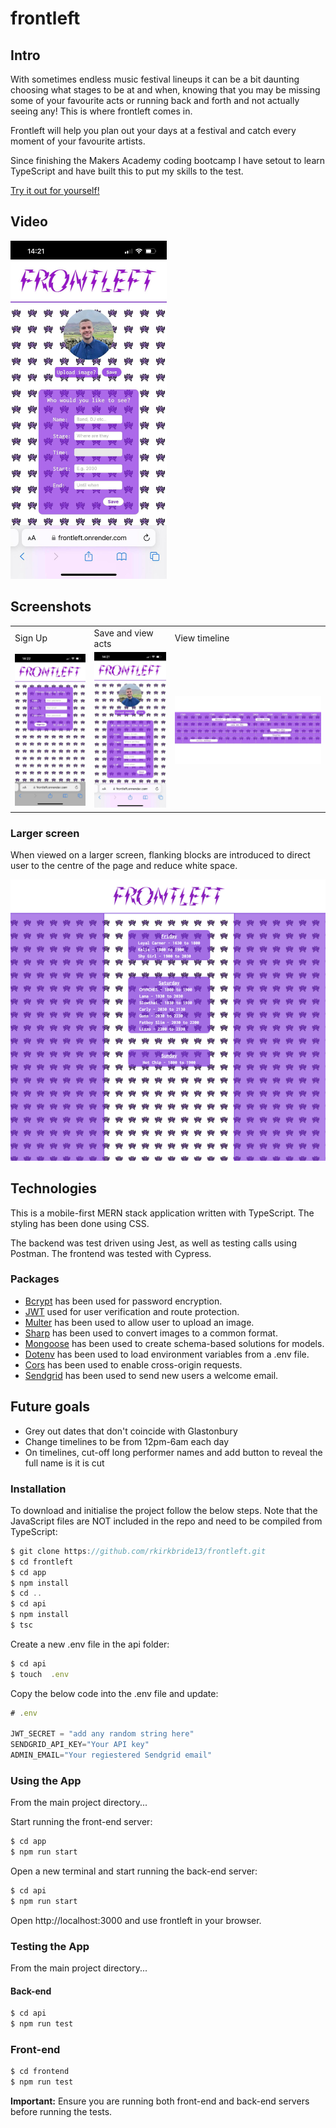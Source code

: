 # frontleft

## Intro

With sometimes endless music festival lineups it can be a bit daunting choosing what stages to be at and when, knowing that you may be missing some of your favourite acts or running back and forth and not actually seeing any! This is where frontleft comes in.

Frontleft will help you plan out your days at a festival and catch every moment of your favourite artists.

Since finishing the Makers Academy coding bootcamp I have setout to learn TypeScript and have built this to put my skills to the test.

[Try it out for yourself!](https://frontleft.onrender.com)

## Video

[<img width="250px" src="images/saved_acts.png" >](https://www.youtube.com/watch?v=Mo3J8VAjf9U&ab_channel=RobbieKirkbride)

## Screenshots

<table>
  <tr>
    <td>Sign Up</td>
    <td>Save and view acts</td>
    <td>View timeline</td>
  </tr>
  <tr>
    <td><img src="images/signup.png" ></td>
    <td><img src="images/saved_acts.png" ></td>
    <td><img src="images/act_timeline.png" ></td>
  </tr>
 </table>

### Larger screen

When viewed on a larger screen, flanking blocks are introduced to direct user to the centre of the page and reduce white space.

![larger_screen](./images/larger_screen.png)

## Technologies

This is a mobile-first MERN stack application written with TypeScript. The styling has been done using CSS.

The backend was test driven using Jest, as well as testing calls using Postman. The frontend was tested with Cypress.

### Packages

- [Bcrypt](https://www.npmjs.com/package/bcrypt) has been used for password encryption.
- [JWT](https://www.npmjs.com/package/jsonwebtoken) used for user verification and route protection.
- [Multer](https://www.npmjs.com/package/multer) has been used to allow user to upload an image.
- [Sharp](https://www.npmjs.com/package/sharp) has been used to convert images to a common format.
- [Mongoose](https://www.npmjs.com/package/mongoose) has been used to create schema-based solutions for models.
- [Dotenv](https://www.npmjs.com/package/dotenv) has been used to load environment variables from a .env file.
- [Cors](https://www.npmjs.com/package/cors) has been used to enable cross-origin requests.
- [Sendgrid](https://www.npmjs.com/package/@sendgrid/mail) has been used to send new users a welcome email.

## Future goals

- Grey out dates that don't coincide with Glastonbury
- Change timelines to be from 12pm-6am each day
- On timelines, cut-off long performer names and add button to reveal the full name is it is cut

### Installation

To download and initialise the project follow the below steps. Note that the JavaScript files are NOT included in the repo and need to be compiled from TypeScript:

```js
$ git clone https://github.com/rkirkbride13/frontleft.git
$ cd frontleft
$ cd app
$ npm install
$ cd ..
$ cd api
$ npm install
$ tsc
```

Create a new .env file in the api folder:

```js
$ cd api
$ touch  .env
```

Copy the below code into the .env file and update:

```js
# .env

JWT_SECRET = "add any random string here"
SENDGRID_API_KEY="Your API key"
ADMIN_EMAIL="Your regiestered Sendgrid email"
```

### Using the App

From the main project directory...

Start running the front-end server:

```js
$ cd app
$ npm run start
```

Open a new terminal and start running the back-end server:

```js
$ cd api
$ npm run start
```

Open http://localhost:3000 and use frontleft in your browser.

### Testing the App

From the main project directory...

#### Back-end

```js
$ cd api
$ npm run test
```

### Front-end

```js
$ cd frontend
$ npm run test
```

**Important:** Ensure you are running both front-end and back-end servers before running the tests.
